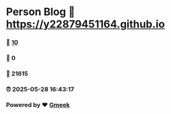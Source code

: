 # Person Blog :link: https://y22879451164.github.io 
### :page_facing_up: [10](https://y22879451164.github.io/tag.html) 
### :speech_balloon: 0 
### :hibiscus: 21615 
### :alarm_clock: 2025-05-28 16:43:17 
### Powered by :heart: [Gmeek](https://github.com/Meekdai/Gmeek)
